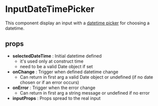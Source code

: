 # InputDateTimePicker

This component display an input with a [datetime picker](../DateTimePicker/DateTimePicker.md) for choosing a datetime.

## props

- **selectedDateTime** : Initial datetime defined
    - it's used only at construct time
    - need to be a valid Date object if set
- **onChange** : Trigger when defined datetime change
    - Can return in first arg a valid Date object or undefined (if no date chosen or if an error occurs)
- **onError** : Trigger when the error change
    - Can return in first arg a string message or undefined if no error
- **inputProps** : Props spread to the real input
